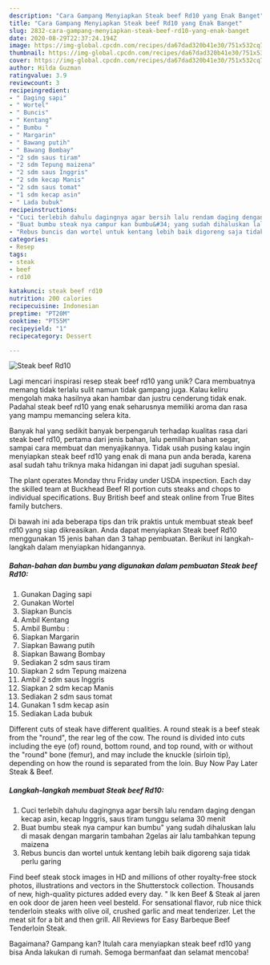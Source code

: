 ```yaml
---
description: "Cara Gampang Menyiapkan Steak beef Rd10 yang Enak Banget"
title: "Cara Gampang Menyiapkan Steak beef Rd10 yang Enak Banget"
slug: 2832-cara-gampang-menyiapkan-steak-beef-rd10-yang-enak-banget
date: 2020-08-29T22:37:24.194Z
image: https://img-global.cpcdn.com/recipes/da67dad320b41e30/751x532cq70/steak-beef-rd10-foto-resep-utama.jpg
thumbnail: https://img-global.cpcdn.com/recipes/da67dad320b41e30/751x532cq70/steak-beef-rd10-foto-resep-utama.jpg
cover: https://img-global.cpcdn.com/recipes/da67dad320b41e30/751x532cq70/steak-beef-rd10-foto-resep-utama.jpg
author: Hilda Guzman
ratingvalue: 3.9
reviewcount: 3
recipeingredient:
- " Daging sapi"
- " Wortel"
- " Buncis"
- " Kentang"
- " Bumbu "
- " Margarin"
- " Bawang putih"
- " Bawang Bombay"
- "2 sdm saus tiram"
- "2 sdm Tepung maizena"
- "2 sdm saus Inggris"
- "2 sdm kecap Manis"
- "2 sdm saus tomat"
- "1 sdm kecap asin"
- " Lada bubuk"
recipeinstructions:
- "Cuci terlebih dahulu dagingnya agar bersih lalu rendam daging dengan kecap asin, kecap Inggris, saus tiram tunggu selama 30 menit"
- "Buat bumbu steak nya campur kan bumbu&#34; yang sudah dihaluskan lalu di masak dengan margarin tambahan 2gelas air lalu tambahkan tepung maizena"
- "Rebus buncis dan wortel untuk kentang lebih baik digoreng saja tidak perlu garing"
categories:
- Resep
tags:
- steak
- beef
- rd10

katakunci: steak beef rd10 
nutrition: 200 calories
recipecuisine: Indonesian
preptime: "PT20M"
cooktime: "PT55M"
recipeyield: "1"
recipecategory: Dessert

---
```



![Steak beef Rd10](https://img-global.cpcdn.com/recipes/da67dad320b41e30/751x532cq70/steak-beef-rd10-foto-resep-utama.jpg)

Lagi mencari inspirasi resep steak beef rd10 yang unik? Cara membuatnya memang tidak terlalu sulit namun tidak gampang juga. Kalau keliru mengolah maka hasilnya akan hambar dan justru cenderung tidak enak. Padahal steak beef rd10 yang enak seharusnya memiliki aroma dan rasa yang mampu memancing selera kita.

Banyak hal yang sedikit banyak berpengaruh terhadap kualitas rasa dari steak beef rd10, pertama dari jenis bahan, lalu pemilihan bahan segar, sampai cara membuat dan menyajikannya. Tidak usah pusing kalau ingin menyiapkan steak beef rd10 yang enak di mana pun anda berada, karena asal sudah tahu triknya maka hidangan ini dapat jadi suguhan spesial.

The plant operates Monday thru Friday under USDA inspection. Each day the skilled team at Buckhead Beef RI portion cuts steaks and chops to individual specifications. Buy British beef and steak online from True Bites family butchers.


Di bawah ini ada beberapa tips dan trik praktis untuk membuat steak beef rd10 yang siap dikreasikan. Anda dapat menyiapkan Steak beef Rd10 menggunakan 15 jenis bahan dan 3 tahap pembuatan. Berikut ini langkah-langkah dalam menyiapkan hidangannya.

<!--inarticleads1-->

##### Bahan-bahan dan bumbu yang digunakan dalam pembuatan Steak beef Rd10:

1. Gunakan  Daging sapi
1. Gunakan  Wortel
1. Siapkan  Buncis
1. Ambil  Kentang
1. Ambil  Bumbu :
1. Siapkan  Margarin
1. Siapkan  Bawang putih
1. Siapkan  Bawang Bombay
1. Sediakan 2 sdm saus tiram
1. Siapkan 2 sdm Tepung maizena
1. Ambil 2 sdm saus Inggris
1. Siapkan 2 sdm kecap Manis
1. Sediakan 2 sdm saus tomat
1. Gunakan 1 sdm kecap asin
1. Sediakan  Lada bubuk


Different cuts of steak have different qualities. A round steak is a beef steak from the &#34;round&#34;, the rear leg of the cow. The round is divided into cuts including the eye (of) round, bottom round, and top round, with or without the &#34;round&#34; bone (femur), and may include the knuckle (sirloin tip), depending on how the round is separated from the loin. Buy Now Pay Later Steak &amp; Beef. 

<!--inarticleads2-->

##### Langkah-langkah membuat Steak beef Rd10:

1. Cuci terlebih dahulu dagingnya agar bersih lalu rendam daging dengan kecap asin, kecap Inggris, saus tiram tunggu selama 30 menit
1. Buat bumbu steak nya campur kan bumbu&#34; yang sudah dihaluskan lalu di masak dengan margarin tambahan 2gelas air lalu tambahkan tepung maizena
1. Rebus buncis dan wortel untuk kentang lebih baik digoreng saja tidak perlu garing


Find beef steak stock images in HD and millions of other royalty-free stock photos, illustrations and vectors in the Shutterstock collection. Thousands of new, high-quality pictures added every day. &#34; Ik ken Beef &amp; Steak al jaren en ook door de jaren heen veel besteld. For sensational flavor, rub nice thick tenderloin steaks with olive oil, crushed garlic and meat tenderizer. Let the meat sit for a bit and then grill. All Reviews for Easy Barbeque Beef Tenderloin Steak. 

Bagaimana? Gampang kan? Itulah cara menyiapkan steak beef rd10 yang bisa Anda lakukan di rumah. Semoga bermanfaat dan selamat mencoba!
